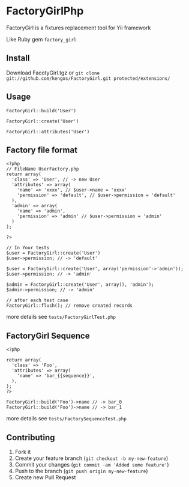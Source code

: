 # FactoryGirlPhp

FactoryGirl is a fixtures replacement tool for Yii framework

Like Ruby gem `factory_girl`

## Install

Download FacotyGirl.tgz or `git clone git://github.com/kengos/FactoryGirl.git protected/extensions/`

## Usage

```
FactoryGirl::build('User')

FactoryGirl::create('User')

FactoryGirl::attributes('User')
```

## Factory file format

```
<?php
// FileName UserFactory.php
return array(
  'class' => 'User', // -> new User
  'attributes' => array(
    'name' => 'xxxx', // $user->name = 'xxxx'
    'permission' => 'default', // $user->permission = 'default'
  ),
  'admin' => array(
    'name' => 'admin',
    'permission' => 'admin' // $user->permission = 'admin'
  )
);

?>

// In Your tests
$user = FactoryGirl::create('User')
$user->permission; // -> 'default'

$user = FactoryGirl::create('User', array('permission'->'admin'));
$user->permission; // -> 'admin'

$admin = FactoryGirl::create('User', array(), 'admin');
$admin->permission; // -> 'admin'

// after each test case
FactoryGirl::flush(); // remove created records
```

more details see `tests/FactoryGirlTest.php`

## FactoryGirl Sequence

```
<?php

return array(
  'class' => 'Foo',
  'attributes' => array(
    'name' => 'bar_{{sequence}}',
  ),
);
?>
```

```
FactoryGirl::build('Foo')->name // -> bar_0
FactoryGirl::build('Foo')->name // -> bar_1
```

more details see `tests/FactorySequenceTest.php`

## Contributing

1. Fork it
2. Create your feature branch (`git checkout -b my-new-feature`)
3. Commit your changes (`git commit -am 'Added some feature'`)
4. Push to the branch (`git push origin my-new-feature`)
5. Create new Pull Request
